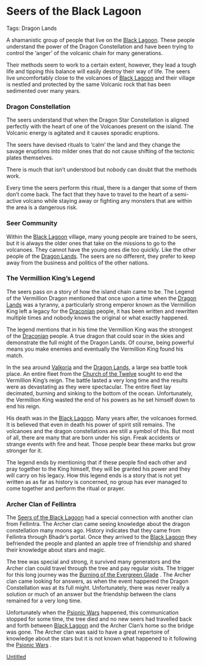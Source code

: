 # Seers of the Black Lagoon

Tags: Dragon Lands

A shamanistic group of people that live on the [Black Lagoon](Black%20Lagoon%2003d6c0c76ea54a41b63c3bcc2245e2d9.md). These people understand the power of the Dragon Constellation and have been trying to control the ‘anger’ of the volcanic chain for many generations.

Their methods seem to work to a certain extent, however, they lead a tough life and tipping this balance will easily destroy their way of life. The seers live uncomfortably close to the volcanoes of [Black Lagoon](Black%20Lagoon%2003d6c0c76ea54a41b63c3bcc2245e2d9.md) and their village is nestled and protected by the same Volcanic rock that has been sedimented over many years.

### Dragon Constellation

The seers understand that when the Dragon Star Constellation is aligned perfectly with the heart of one of the Volcanoes present on the island. The Volcanic energy is agitated and it causes sporadic eruptions.

The seers have devised rituals to ‘calm’ the land and they change the savage eruptions into milder ones that do not cause shifting of the tectonic plates themselves.

There is much that isn’t understood but nobody can doubt that the methods work. 

Every time the seers perform this ritual, there is a danger that some of them don’t come back. The fact that they have to travel to the heart of a semi-active volcano while staying away or fighting any monsters that are within the area is a dangerous risk.

### Seer Community

Within the [Black Lagoon](Black%20Lagoon%2003d6c0c76ea54a41b63c3bcc2245e2d9.md) village, many young people are trained to be seers, but it is always the older ones that take on the missions to go to the volcanoes. They cannot have the young ones die too quickly.
Like the other people of the [Dragon Lands](Dragon%20Lands%20ce9140f993044a80964a1b2ba0eb025a.md). The seers are no different, they prefer to keep away from the business and politics of the other nations.

### The Vermillion King’s Legend

The seers pass on a story of how the island chain came to be. The Legend of the Vermillion Dragon mentioned that once upon a time when the [Dragon Lands](Dragon%20Lands%20ce9140f993044a80964a1b2ba0eb025a.md) was a tyranny, a particularly strong emperor known as the Vermillion King left a legacy for the [Draconian](Draconian%20ad50140d703041b7ac34b0776a1f9722.md) people, it has been written and rewritten multiple times and nobody knows the original or what exactly happened.

The legend mentions that in his time the Vermillion King was the strongest of the [Draconian](Draconian%20ad50140d703041b7ac34b0776a1f9722.md) people. A true dragon that could soar in the skies and demonstrate the full might of the Dragon Lands. Of course, being powerful means you make enemies and eventually the Vermillion King found his match. 

In the sea around [Valkoria](Valkoria%2063188c93864440e591a3528e50868ec6.md) and the [Dragon Lands](Dragon%20Lands%20ce9140f993044a80964a1b2ba0eb025a.md), a large sea battle took place. An entire fleet from the [Church of the Twelve](Church%20of%20the%20Twelve%20a51ac19679214ca0b7344cddc3961507.md) sought to end the Vermillion King’s reign. The battle lasted a very long time and the results were as devastating as they were spectacular. The entire fleet lay decimated, burning and sinking to the bottom of the ocean. Unfortunately, the Vermillion King wasted the end of his powers as he set himself down to end his reign.

His death was in the [Black Lagoon](Black%20Lagoon%2003d6c0c76ea54a41b63c3bcc2245e2d9.md). Many years after, the volcanoes formed. It is believed that even in death his power of spirit still remains. The volcanoes and the dragon constellations are still a symbol of this. But most of all, there are many that are born under his sign. Freak accidents or strange events with fire and heat. Those people bear these marks but grow stronger for it.

The legend ends by mentioning that if these people find each other and pray together to the King himself, they will be granted his power and they will carry on his legacy. How this legend ends is a story that is not yet written as as far as history is concerned, no group has ever managed to come together and perform the ritual or prayer.

### Archer Clan of Fellintra

The [Seers of the Black Lagoon](Seers%20of%20the%20Black%20Lagoon%2041eb5baaa79240569f9d652eb7e18087.md) had a special connection with another clan from Fellintra. The Archer clan came seeing knowledge about the dragon constellation many moons ago. History indicates that they came from Fellintra through Bhadir’s portal. Once they arrived to the [Black Lagoon](Black%20Lagoon%2003d6c0c76ea54a41b63c3bcc2245e2d9.md) they befriended the people and planted an apple tree of friendship and shared their knowledge about stars and magic. 

The tree was special and strong, it survived many generators and the Archer clan could travel through the tree and pay regular visits. The trigger for this long journey was the [Burning of the Evergreen Glade](Burning%20of%20the%20Evergreen%20Glade%20284441c1fc7349faa62086ce42bf4575.md) . The Archer clan came looking for answers, as when the event happened the Dragon Constellation was at its full might. Unfortunately, there was never really a solution or much of an answer but the friendship between the clans remained for a  very long time.

Unfortunately when the [Psionic Wars](Psionic%20Wars%20d3553d04a3684dada5e37f1e49efd086.md)  happened, this communication stopped for some time, the tree died and no new seers had travelled back and forth between [Black Lagoon](Black%20Lagoon%2003d6c0c76ea54a41b63c3bcc2245e2d9.md) and the Archer Clan’s home so the bridge was gone. The Archer clan was said to have a great repertoire of knowledge about the stars but it is not known what happened to it following the [Psionic Wars](Psionic%20Wars%20d3553d04a3684dada5e37f1e49efd086.md) .

[Untitled](Untitled%20cd176b899695455ea993f53164df3378.csv)
